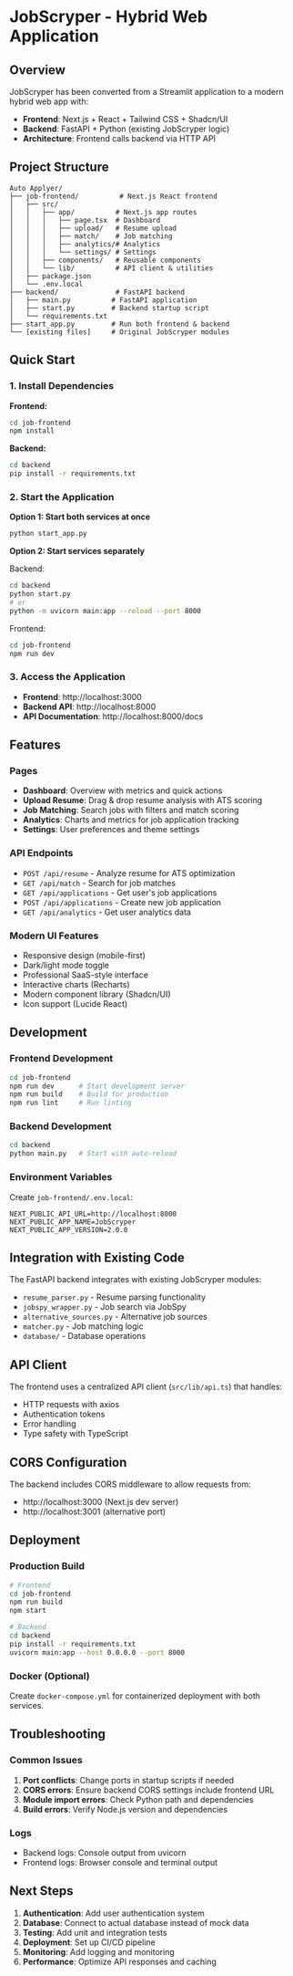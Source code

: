 # JobScryper - Hybrid Web Application

## Overview
JobScryper has been converted from a Streamlit application to a modern hybrid web app with:
- **Frontend**: Next.js + React + Tailwind CSS + Shadcn/UI
- **Backend**: FastAPI + Python (existing JobScryper logic)
- **Architecture**: Frontend calls backend via HTTP API

## Project Structure
```
Auto Applyer/
├── job-frontend/          # Next.js React frontend
│   ├── src/
│   │   ├── app/          # Next.js app routes
│   │   │   ├── page.tsx  # Dashboard
│   │   │   ├── upload/   # Resume upload
│   │   │   ├── match/    # Job matching
│   │   │   ├── analytics/# Analytics
│   │   │   └── settings/ # Settings
│   │   ├── components/   # Reusable components
│   │   └── lib/          # API client & utilities
│   ├── package.json
│   └── .env.local
├── backend/              # FastAPI backend
│   ├── main.py          # FastAPI application
│   ├── start.py         # Backend startup script
│   └── requirements.txt
├── start_app.py         # Run both frontend & backend
└── [existing files]     # Original JobScryper modules
```

## Quick Start

### 1. Install Dependencies

**Frontend:**
```bash
cd job-frontend
npm install
```

**Backend:**
```bash
cd backend
pip install -r requirements.txt
```

### 2. Start the Application

**Option 1: Start both services at once**
```bash
python start_app.py
```

**Option 2: Start services separately**

Backend:
```bash
cd backend
python start.py
# or
python -m uvicorn main:app --reload --port 8000
```

Frontend:
```bash
cd job-frontend
npm run dev
```

### 3. Access the Application
- **Frontend**: http://localhost:3000
- **Backend API**: http://localhost:8000
- **API Documentation**: http://localhost:8000/docs

## Features

### Pages
- **Dashboard**: Overview with metrics and quick actions
- **Upload Resume**: Drag & drop resume analysis with ATS scoring
- **Job Matching**: Search jobs with filters and match scoring
- **Analytics**: Charts and metrics for job application tracking
- **Settings**: User preferences and theme settings

### API Endpoints
- `POST /api/resume` - Analyze resume for ATS optimization
- `GET /api/match` - Search for job matches
- `GET /api/applications` - Get user's job applications
- `POST /api/applications` - Create new job application
- `GET /api/analytics` - Get user analytics data

### Modern UI Features
- Responsive design (mobile-first)
- Dark/light mode toggle
- Professional SaaS-style interface
- Interactive charts (Recharts)
- Modern component library (Shadcn/UI)
- Icon support (Lucide React)

## Development

### Frontend Development
```bash
cd job-frontend
npm run dev      # Start development server
npm run build    # Build for production
npm run lint     # Run linting
```

### Backend Development
```bash
cd backend
python main.py   # Start with auto-reload
```

### Environment Variables
Create `job-frontend/.env.local`:
```
NEXT_PUBLIC_API_URL=http://localhost:8000
NEXT_PUBLIC_APP_NAME=JobScryper
NEXT_PUBLIC_APP_VERSION=2.0.0
```

## Integration with Existing Code

The FastAPI backend integrates with existing JobScryper modules:
- `resume_parser.py` - Resume parsing functionality
- `jobspy_wrapper.py` - Job search via JobSpy
- `alternative_sources.py` - Alternative job sources
- `matcher.py` - Job matching logic
- `database/` - Database operations

## API Client

The frontend uses a centralized API client (`src/lib/api.ts`) that handles:
- HTTP requests with axios
- Authentication tokens
- Error handling
- Type safety with TypeScript

## CORS Configuration

The backend includes CORS middleware to allow requests from:
- http://localhost:3000 (Next.js dev server)
- http://localhost:3001 (alternative port)

## Deployment

### Production Build
```bash
# Frontend
cd job-frontend
npm run build
npm start

# Backend
cd backend
pip install -r requirements.txt
uvicorn main:app --host 0.0.0.0 --port 8000
```

### Docker (Optional)
Create `docker-compose.yml` for containerized deployment with both services.

## Troubleshooting

### Common Issues
1. **Port conflicts**: Change ports in startup scripts if needed
2. **CORS errors**: Ensure backend CORS settings include frontend URL
3. **Module import errors**: Check Python path and dependencies
4. **Build errors**: Verify Node.js version and dependencies

### Logs
- Backend logs: Console output from uvicorn
- Frontend logs: Browser console and terminal output

## Next Steps

1. **Authentication**: Add user authentication system
2. **Database**: Connect to actual database instead of mock data
3. **Testing**: Add unit and integration tests
4. **Deployment**: Set up CI/CD pipeline
5. **Monitoring**: Add logging and monitoring
6. **Performance**: Optimize API responses and caching 